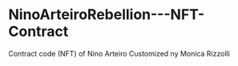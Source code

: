 # NinoArteiroRebellion---NFT-Contract
Contract code (NFT) of Nino Arteiro
Customized ny Monica Rizzolli
